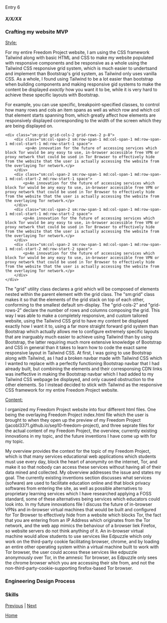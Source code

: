Entry 6
##### X/X/XX

### Crafting my website MVP

<ins>Style:</ins>

For my entire Freedom Project website, I am using the CSS framework Tailwind along with basic HTML and CSS to make my website populated with responsive components and be responsive as a whole using the Tailwind CSS responsive grid system, which is much easier to undertsand and implement than Bootstrap's grid system, as Tailwind only uses vanilla CSS. As a whole, I found using Tailwind to be a lot easier than bootstrap when building components and making responsive gid systems to make the content be displayed *exactly* how you want it to be, while it is very hard to achieve these specific layouts with Bootstrap.

For example, you can use specific, breakpoint-specified classes, to control how many rows and cols an item spans as well as which row and which col that element starts spanning from, which greatly affect how elements are responsively displayed corresponding to the width of the screen which they are being displayed on.

```
<div class="sm:grid grid-cols-2 grid-rows-2 p-8">
    <div class="sm:col-span-2 sm:row-span-1 md:col-span-1 md:row-span-1 md:col-start-1 md:row-start-1 space">
         <p>An innovation for the future of accessing services which block Tor would be any easy to use, in-browser accessible free VPN or proxy network that could be used in Tor Browser to effectively hide from the website that the user is actually accessing the website from the overlaying Tor network.</p>
    </div>
    <div class="sm:col-span-2 sm:row-span-1 md:col-span-1 md:row-span-1 md:col-start-2 md:row-start-1 space">
        <p>An innovation for the future of accessing services which block Tor would be any easy to use, in-browser accessible free VPN or proxy network that could be used in Tor Browser to effectively hide from the website that the user is actually accessing the website from the overlaying Tor network.</p>
    </div>
    <div class="sm:col-span-2 sm:row-span-1 md:col-span-1 md:row-span-1 md:col-start-1 md:row-start-2 space">
        <p>An innovation for the future of accessing services which block Tor would be any easy to use, in-browser accessible free VPN or proxy network that could be used in Tor Browser to effectively hide from the website that the user is actually accessing the website from the overlaying Tor network.</p>
    </div>
    <div class="sm:col-span-2 sm:row-span-1 md:col-span-1 md:row-span-1 md:col-start-2 md:row-start-2 space">
        <p>An innovation for the future of accessing services which block Tor would be any easy to use, in-browser accessible free VPN or proxy network that could be used in Tor Browser to effectively hide from the website that the user is actually accessing the website from the overlaying Tor network.</p>
    </div>
</div>
```
The "grid" utility class declares a grid which will be composed of elements nested within the parent element with the grid class. The "sm:grid" class makes it so that the elements of the grid stack on top of each other, conforming to the smallest default sm-display. The "grid-cols-2" and "grid-rows-2" declare the number of rows and columns composing the grid. This way I was able to make a completely responsive, and custom tailored website, using the Tailwind CSS grid to have my content be displayed exactly how I want it to, using a far more straight forward grid system than Bootstrap which actually allows me to configure extremely specific layouts that are inarguably much easier to achieve using Tailwind than by using Bootstrap, the latter requiring much more extensive knowledge of Bootstrap and CSS in general than it takes to learn how to code the exact same responsive layout in Tailwind CSS. At first, I was going to use Bootstrap along with Tailwind, as I had a broken navbar made with Tailwind CSS which I wanted to replace with a perfectly functioning Bootstrap navbar that I had already built, but combining the elements and their corresponsing CDN links was ineffective in making the Bootstrap navbar which I had added to my Tailwind CSS webpage be displayed, and only caused obstruction to the other elements. So I instead decided to stick with Tailwind as the responsive CSS framework for my entire Freedom Project website.

<ins>Content:</ins>

I organized my Freedom Project website into four different html files. One being the overlaying Freedom Project index.html file which the user is brought to when they open up the preview of my Freedom Project (jacobl3371.github.io/sep10-freedom-project), and three seprate files for the actual content of my Freedom Project, the overview, currently existing innovations in my topic, and the future inventions I have come up with for my topic.

My overview provides the context for the topic of my Freedom Project, which is that many services educational web applications which students must use every day, block the heart of anonymity on the internet, Tor, and make it so that nobody can access these services without having all of their data mined and collected. My obverview addresses the issue and states my goal. The currently existing inventions section discusses what services (sofware) are used to facilitate education online and that block privacy softwares from entering the site, as well as possible alternatives to proprietary learning services which I have researched applying a FOSS standard, some of these alternatives being services which educators could look into. In my future innovations file I discuss the future of in-browser VPNs and in-browser virtual machines that would be built and configured for Tor Browser to effectively hide from a website which blocks Tor, the fact that you are entering from an IP Address which originates from the Tor network, and the web app mimics the behaviour of a browser liek Firefox, so website servers do not think anything of it. An in-browser virtual machine would allow students to use services like Edpuzzle which only work on the third-party cookie facilitating browser, chrome, and by loading an entire other operating system within a virtual machine built to work with Tor browser, the user could access these services like edpuzzle anonymously over Tor, in the amnesic Tor browser, as Edpuzzle only sees the chrome browser which you are accessing their site from, and not the non-third-party-cookie-supporting firefox-based Tor browser.

### Engineering Design Process


### Skills

[Previous](entry05.md) | [Next](entry07.md)

[Home](../README.md)
